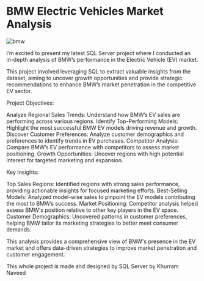 # BMW Electric Vehicles Market Analysis 

![bmw](https://github.com/user-attachments/assets/1160156b-4838-476f-ba52-55fe8f4f6e99)

I’m excited to present my latest SQL Server project where I conducted an in-depth analysis of BMW’s performance in the Electric Vehicle (EV) market. 

This project involved leveraging SQL to extract valuable insights from the dataset, aiming to uncover growth opportunities and provide strategic recommendations to enhance BMW’s market penetration in the competitive EV sector.

Project Objectives:

Analyze Regional Sales Trends: Understand how BMW’s EV sales are performing across various regions.
Identify Top-Performing Models: Highlight the most successful BMW EV models driving revenue and growth.
Discover Customer Preferences: Analyze customer demographics and preferences to identify trends in EV purchases.
Competitor Analysis: Compare BMW’s EV performance with competitors to assess market positioning.
Growth Opportunities: Uncover regions with high potential interest for targeted marketing and expansion.

Key Insights:

Top Sales Regions: Identified regions with strong sales performance, providing actionable insights for focused marketing efforts.
Best-Selling Models: Analyzed model-wise sales to pinpoint the EV models contributing the most to BMW’s success.
Market Positioning: Competitor analysis helped assess BMW's position relative to other key players in the EV space.
Customer Demographics: Uncovered patterns in customer preferences, helping BMW tailor its marketing strategies to better meet consumer demands.

This analysis provides a comprehensive view of BMW's presence in the EV market and offers data-driven strategies to improve market penetration and customer engagement.

This whole project is made and designed by SQL Server by Khurram Naveed 
